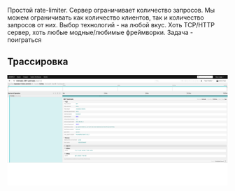 Простой rate-limiter. Сервер ограничивает количество запросов. Мы можем ограничивать как количество клиентов, так и количество запросов от них.
Выбор технологий - на любой вкус. Хоть TCP/HTTP сервер, хоть любые модные/любимые фреймворки. Задача - поиграться

## Трассировка
![jaeger](./assets/jaeger.png)

